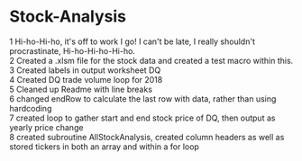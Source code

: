 # Stock-Analysis

1 Hi-ho-Hi-ho, it's off to work I go! I can't be late, I really shouldn't procrastinate, Hi-ho-Hi-ho-Hi-ho.<br>
2 Created a .xlsm file for the stock data and created a test macro within this.<br>
3 Created labels in output worksheet DQ<br>
4 Created DQ trade volume loop for 2018<br>
5 Cleaned up Readme with line breaks<br>
6 changed endRow to calculate the last row with data, rather than using hardcoding<br>
7 created loop to gather start and end stock price of DQ, then output as yearly price change<br>
8 created subroutine AllStockAnalysis, created column headers as well as stored tickers in both an array and
within a for loop